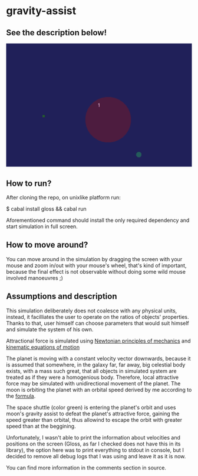 # gravity-assist
## See the description below!
  ![](gravity_assist.gif)
  
## How to run? 
After cloning the repo, on unixlike platform run:

  $ cabal install gloss && cabal run
  
Aforementioned command should install the only required dependency and start simulation in full screen.

## How to move around? 
You can move around in the simulation by dragging the screen with your mouse and zoom in/out with your mouse's wheel,
that's kind of important, because the final effect is not observable without doing some wild mouse involved manoeuvres ;)

## Assumptions and description
  This simulation deliberately does not coalesce with any physical units, instead, it facilliates the user to operate on the ratios of objects' properties. Thanks to that, user himself can choose parameters that would suit himself and simulate the system of his own.
  
  Attractional force is simulated using [Newtonian principles of mechanics](https://en.wikipedia.org/wiki/Newton%27s_laws_of_motion) and [kinematic equations of motion](https://en.wikipedia.org/wiki/Equations_of_motion)
  
  The planet is moving with a constant velocity vector downwards, because it is assumed that somewhere, in the galaxy far, far away, big celestial body exists, with a mass such great, that all objects in simulated system are treated as if they were a homogenious body. Therefore, local attractive force may be simulated with unidirectional movement of the planet.
  The moon is orbiting the planet with an orbital speed derived by me according to the [formula](https://en.wikipedia.org/wiki/Orbital_speed).
  
  The space shuttle (color green) is entering the planet's orbit and uses moon's gravity assist to defeat the planet's attractive force, gaining the speed greater than orbital, thus allowind to escape the orbit with greater speed than at the beggining.
  
  Unfortunately, I wasn't able to print the information about velocities and positions on the screen (Gloss, as far I checked does not have this in its library), the option here was to print everything to stdout in console, but I decided to remove all debug logs that I was using and leave it as it is now.
  
  You can find more information in the comments section in source.
 
